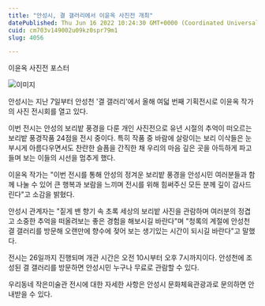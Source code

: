 ```yaml
---
title: "안성시, 결 갤러리에서 이윤옥 사진전 개최"
datePublished: Thu Jun 16 2022 10:24:30 GMT+0000 (Coordinated Universal Time)
cuid: cm703v149002u09kz0spr79m1
slug: 4056

---
```



이윤옥 사진전 포스터

![이미지](https://cdn.hashnode.com/res/hashnode/image/upload/v1739255571992/20e7ad2a-7119-42cf-978a-bc30fd7977c4.jpeg)

안성시는 지난 7일부터 안성천 '결 갤러리'에서 올해 여덟 번째 기획전시로 이윤옥 작가의 사진 전시회를 열고 있다.

이번 전시는 안성의 보리밭 풍경을 다룬 개인 사진전으로 유년 시절의 추억이 떠오르는 보리밭 풍경작품 24점을 전시 중이다. 특히 작품 중 바람에 살랑이는 보리 이삭들은 눈부시게 아름다우면서도 찬란한 슬픔을 간직한 채 우리의 마음 깊은 곳을 아득하게 파고들며 보는 이들의 시선을 멈추게 했다.

이윤옥 작가는 "이번 전시를 통해 안성의 정겨운 보리밭 풍경을 안성시민 여러분들과 함께 나눌 수 있어 큰 행복과 보람을 느끼며 전시를 위해 힘써주신 모든 분께 깊이 감사드린다"고 소감을 밝혔다.

안성시 관계자는 "짙게 밴 향기 속 초록 세상의 보리밭 사진을 관람하며 여러분의 정겹고 소중한 추억을 떠올려보는 좋은 경험을 해보시길 바란다"며 "청록의 계절에 안성천 결 갤러리를 방문해 오랜만에 향수에 젖어 보는 생기있는 시간이 되시길 바란다"고 말했다.

전시는 26일까지 진행되며 개관 시간은 오전 10시부터 오후 7시까지이다. 안성천에 조성된 결 갤러리를 방문하면 안성시민 누구나 무료로 관람할 수 있다.

우리동네 작은미술관 전시에 대한 자세한 사항은 안성시 문화체육관광과로 문의하면 안내받을 수 있다.